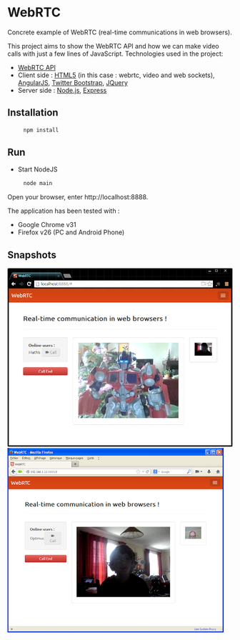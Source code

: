 WebRTC
======

Concrete example of WebRTC (real-time communications in web browsers).

This project aims to show the WebRTC API and how we can make video calls with just a few lines of  JavaScript.
Technologies used in the project:
* [WebRTC API](http://en.wikipedia.org/wiki/WebRTC)
* Client side : [HTML5](http://www.html5rocks.com/en/) (in this case : webrtc, video and web sockets), [AngularJS](http://angularjs.org/), [Twitter Bootstrap](http://twitter.github.com/bootstrap/), [JQuery](http://jquery.com/)
* Server side : [Node.js](http://nodejs.org/), [Express](http://expressjs.com/)


## Installation

``` bash
     npm install
```

## Run

* Start NodeJS
``` bash
     node main
```

Open your browser, enter http://localhost:8888.

The application has been tested with :
* Google Chrome v31
* Firefox v26 (PC and Android Phone)

## Snapshots

![Caller with Chrome](/docs/webrtc_part1.png)
![Callee with FF](/docs/webrtc_part2.png)